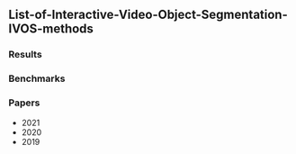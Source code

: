 ## List-of-Interactive-Video-Object-Segmentation-IVOS-methods

### Results

### Benchmarks


### Papers 
- 2021
- 2020
- 2019

